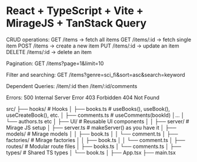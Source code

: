 # React + TypeScript + Vite + MirageJS + TanStack Query

CRUD operations:
GET /items → fetch all items
GET /items/:id → fetch single item
POST /items → create a new item
PUT /items/:id → update an item
DELETE /items/:id → delete an item

Pagination:
GET /items?page=1&limit=10

Filter and searching:
GET /items?genre=sci_fi&sort=asc&search=keyword

Dependent Queries:
/item/:id then /item/:id/comments

Errors:
500 Internal Server Error
403 Forbidden
404 Not Found

src/
├── hooks/ # Hooks
│ ├── books.ts # useBooks(), useBook(), useCreateBook(), etc.
│ ├── comments.ts # useComments(bookId)
│...
│ └── authors.ts etc
│
├── UI/ # Reusable UI components
│
│
├── server/ # Mirage JS setup
│ ├── server.ts # makeServer() as you have it
│ ├── models/ # Mirage models
│ │ ├── book.ts
│ │ └── comment.ts
│ ├── factories/ # Mirage factories
│ │ ├── book.ts
│ │ └── comment.ts
│ ├── routes/ # Modular route files
│ ├── books.ts
│ └── comments.ts
│
├── types/ # Shared TS types
│ └── book.ts
│
├── App.tsx
├── main.tsx
